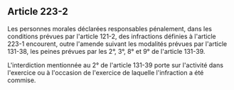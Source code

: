 Article 223-2
----
Les personnes morales déclarées responsables pénalement, dans les conditions
prévues par l'article 121-2, des infractions définies à l'article 223-1
encourent, outre l'amende suivant les modalités prévues par l'article 131-38,
les peines prévues par les 2°, 3°, 8° et 9° de l'article 131-39.

L'interdiction mentionnée au 2° de l'article 131-39 porte sur l'activité dans
l'exercice ou à l'occasion de l'exercice de laquelle l'infraction a été commise.
